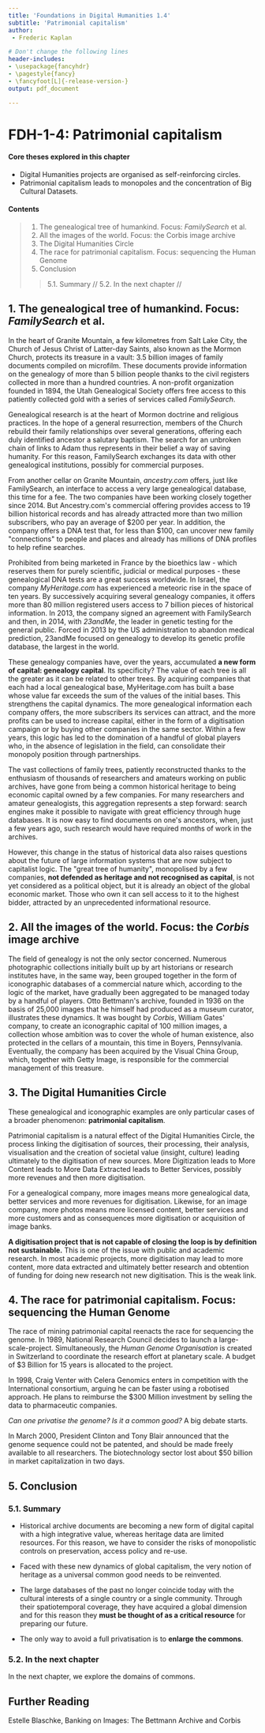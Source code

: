 ```yaml
---
title: 'Foundations in Digital Humanities 1.4'
subtitle: 'Patrimonial capitalism'
author:
 - Frederic Kaplan

# Don't change the following lines
header-includes:
- \usepackage{fancyhdr}
- \pagestyle{fancy}
- \fancyfoot[L]{-release-version-}
output: pdf_document

---
```


# FDH-1-4: Patrimonial capitalism

#### Core theses explored in this chapter

- Digital Humanities projects are organised as self-reinforcing circles.
- Patrimonial capitalism leads to monopoles and the concentration of Big Cultural Datasets.

#### Contents
> 1. The genealogical tree of humankind. Focus: _FamilySearch_ et al.
> 2. All the images of the world. Focus: the Corbis image archive
> 3. The Digital Humanities Circle
> 4. The race for patrimonial capitalism. Focus: sequencing the Human Genome
> 5. Conclusion
>>5.1. Summary // 5.2. In the next chapter //

## 1. The genealogical tree of humankind. Focus: _FamilySearch_ et al.

In the heart of Granite Mountain, a few kilometres from Salt Lake City, the Church of Jesus Christ of Latter-day Saints, also known as the Mormon Church, protects its treasure in a vault: 3.5 billion images of family documents compiled on microfilm. These documents provide information on the genealogy of more than 5 billion people thanks to the civil registers collected in more than a hundred countries. A non-profit organization founded in 1894, the Utah Genealogical Society  offers free access to this patiently collected gold with a series of services called _FamilySearch_.

Genealogical research is at the heart of Mormon doctrine and religious practices. In the hope of a general resurrection, members of the Church rebuild their family relationships over several generations, offering each duly identified ancestor a salutary baptism. The search for an unbroken chain of links to Adam thus represents in their belief a way of saving humanity. For this reason, FamilySearch exchanges its data with other genealogical institutions, possibly for commercial purposes.

From another cellar on Granite Mountain, _ancestry.com_ offers, just like FamilySearch, an interface to access a very large genealogical database, this time for a fee. The two companies have been working closely together since 2014. But Ancestry.com's commercial offering provides access to 19 billion historical records and has already attracted more than two million subscribers, who pay an average of $200 per year. In addition, the company offers a DNA test that, for less than $100, can uncover new family "connections" to people and places and already has millions of DNA profiles to help refine searches.

Prohibited from being marketed in France by the bioethics law - which reserves them for purely scientific, judicial or medical purposes - these genealogical DNA tests are a great success worldwide. In Israel, the company _MyHeritage.com_ has experienced a meteoric rise in the space of ten years. By successively acquiring several genealogy companies, it offers more than 80 million registered users access to 7 billion pieces of historical information. In 2013, the company signed an agreement with FamilySearch and then, in 2014, with _23andMe_, the leader in genetic testing for the general public. Forced in 2013 by the US administration to abandon medical prediction, 23andMe focused on genealogy to develop its genetic profile database, the largest in the world.

These genealogy companies have, over the years, accumulated **a new form of capital: genealogy capital**. Its specificity? The value of each tree is all the greater as it can be related to other trees. By acquiring companies that each had a local genealogical base, MyHeritage.com has built a base whose value far exceeds the sum of the values of the initial bases. This strengthens the capital dynamics. The more genealogical information each company offers, the more subscribers its services can attract, and the more profits can be used to increase capital, either in the form of a digitisation campaign or by buying other companies in the same sector. Within a few years, this logic has led to the domination of a handful of global players who, in the absence of legislation in the field, can consolidate their monopoly position through partnerships.

The vast collections of family trees, patiently reconstructed thanks to the enthusiasm of thousands of researchers and amateurs working on public archives, have gone from being a common historical heritage to being economic capital owned by a few companies. For many researchers and amateur genealogists, this aggregation represents a step forward: search engines make it possible to navigate with great efficiency through huge databases. It is now easy to find documents on one's ancestors, when, just a few years ago, such research would have required months of work in the archives.

However, this change in the status of historical data also raises questions about the future of large information systems that are now subject to capitalist logic. The "great tree of humanity", monopolised by a few companies, **not defended as heritage and not recognised as capital**, is not yet considered as a political object, but it is already an object of the global economic market. Those who own it can sell access to it to the highest bidder, attracted by an unprecedented informational resource.

## 2. All the images of the world. Focus: the _Corbis_ image archive

The field of genealogy is not the only sector concerned. Numerous photographic collections initially built up by art historians or research institutes have, in the same way, been grouped together in the form of iconographic databases of a commercial nature which, according to the logic of the market, have gradually been aggregated to be managed today by a handful of players. Otto Bettmann's archive, founded in 1936 on the basis of 25,000 images that he himself had produced as a museum curator, illustrates these dynamics. It was bought by _Corbis_, William Gates' company, to create an iconographic capital of 100 million images, a collection whose ambition was to cover the whole of human existence, also protected in the cellars of a mountain, this time in Boyers, Pennsylvania. Eventually, the company has been acquired by the Visual China Group, which, together with Getty Image, is responsible for the commercial management of this treasure.

## 3. The Digital Humanities Circle

These genealogical and iconographic examples are only particular cases of a broader phenomenon: **patrimonial capitalism**.

Patrimonial capitalism is a natural effect of the Digital Humanities Circle, the process linking the digitisation of sources, their processing, their analysis, visualisation and the creation of societal value (insight, culture) leading ultimately to the digitisation of new sources. More Digitization leads to More Content leads to More Data Extracted leads to Better Services, possibly more revenues and then more digitisation.

For a genealogical company, more images means more genealogical data, better services and more revenues for digitisation. Likewise, for an image company, more photos means more licensed content, better services and more customers and as consequences more digitisation or acquisition of image banks.

**A digitisation project that is not capable of closing the loop is by definition not sustainable.** This is one of the issue with public and academic research. In most academic projects, more digitisation may lead to more content, more data extracted and ultimately better research and obtention of funding for doing new research not new digitisation. This is the weak link.

## 4. The race for patrimonial capitalism. Focus: sequencing the Human Genome

The race of mining patrimonial capital reenacts the race for sequencing the genome. In 1989, National Research Council decides to launch a large-scale-project. Simultaneously, the *Human Genome Organisation* is created in Switzerland to coordinate the research effort at planetary scale. A budget of $3 Billion for 15 years is allocated to the project.

In 1998, Craig Venter with Celera Genomics enters in competition with the International consortium, arguing he can be faster using a robotised approach. He plans to reimburse the $300 Million investment by selling the data to pharmaceutic companies.

_Can one privatise the genome? Is it a common good?_ A big debate starts.

In March 2000, President Clinton and Tony Blair announced that the genome sequence could not be patented, and should be made freely available to all researchers. The biotechnology sector lost about $50 billion in market capitalization in two days.

## 5. Conclusion
### 5.1. Summary

- Historical archive documents are becoming a new form of digital capital with a high integrative value, whereas heritage data are limited resources. For this reason, we have to consider the risks of monopolistic controls on preservation, access policy and re-use.
- Faced with these new dynamics of global capitalism, the very notion of heritage as a universal common good needs to be reinvented.

- The large databases of the past no longer coincide today with the cultural interests of a single country or a single community. Through their spatiotemporal coverage, they have acquired a global dimension and for this reason they **must be thought of as a critical resource** for preparing our future.
- The only way to avoid a full privatisation is to **enlarge the commons**.

### 5.2. In the next chapter

In the next chapter, we explore the domains of commons.

## Further Reading

Estelle Blaschke, Banking on Images: The Bettmann Archive and Corbis
